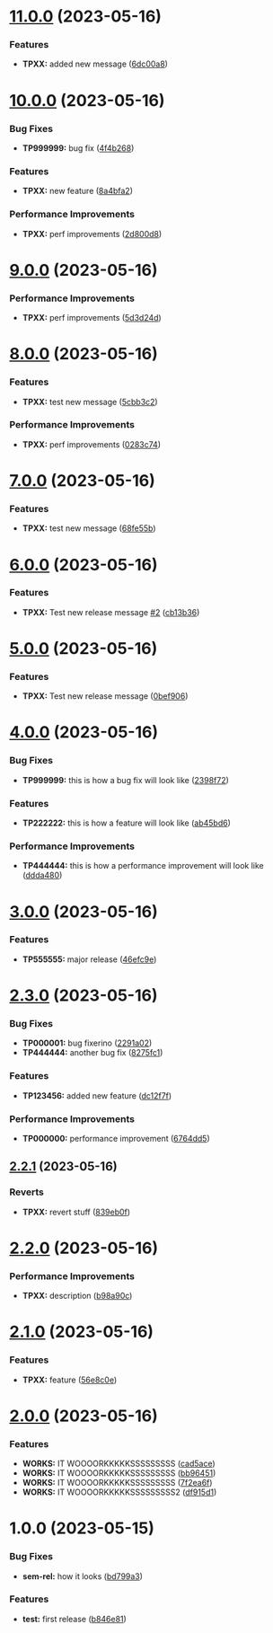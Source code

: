 # [11.0.0](https://github.com/iugabogdan/release-notes-poc/compare/v10.0.0...v11.0.0) (2023-05-16)


### Features

* **TPXX:** added new message ([6dc00a8](https://github.com/iugabogdan/release-notes-poc/commit/6dc00a8620e189ec78dc869b89ef541f54d89cd9))

# [10.0.0](https://github.com/iugabogdan/release-notes-poc/compare/v9.0.0...v10.0.0) (2023-05-16)


### Bug Fixes

* **TP999999:** bug fix ([4f4b268](https://github.com/iugabogdan/release-notes-poc/commit/4f4b26878390c161e513d2e5e8be7e33b8f424c8))


### Features

* **TPXX:** new feature ([8a4bfa2](https://github.com/iugabogdan/release-notes-poc/commit/8a4bfa2b48d6f90be5139a1ce3fe243121c24b4a))


### Performance Improvements

* **TPXX:** perf improvements ([2d800d8](https://github.com/iugabogdan/release-notes-poc/commit/2d800d8daf71bfbc3ffbaff04b337ce1aa9b0f06))

# [9.0.0](https://github.com/iugabogdan/release-notes-poc/compare/v8.0.0...v9.0.0) (2023-05-16)


### Performance Improvements

* **TPXX:** perf improvements ([5d3d24d](https://github.com/iugabogdan/release-notes-poc/commit/5d3d24d9a4edfb85fa19cd136a106609a9b24895))

# [8.0.0](https://github.com/iugabogdan/release-notes-poc/compare/v7.0.0...v8.0.0) (2023-05-16)


### Features

* **TPXX:** test new message ([5cbb3c2](https://github.com/iugabogdan/release-notes-poc/commit/5cbb3c2bb39f179258f626275309aea2e553930e))


### Performance Improvements

* **TPXX:** perf improvements ([0283c74](https://github.com/iugabogdan/release-notes-poc/commit/0283c744dc7ab4ec2387b5209785f95833a86c1c))

# [7.0.0](https://github.com/iugabogdan/release-notes-poc/compare/v6.0.0...v7.0.0) (2023-05-16)


### Features

* **TPXX:** test new message ([68fe55b](https://github.com/iugabogdan/release-notes-poc/commit/68fe55bdd314c5af782f9064d56ae9b1a4f70579))

# [6.0.0](https://github.com/iugabogdan/release-notes-poc/compare/v5.0.0...v6.0.0) (2023-05-16)


### Features

* **TPXX:** Test new release message [#2](https://github.com/iugabogdan/release-notes-poc/issues/2) ([cb13b36](https://github.com/iugabogdan/release-notes-poc/commit/cb13b36cf356057bebec068a5b9afbd96ca3c844))

# [5.0.0](https://github.com/iugabogdan/release-notes-poc/compare/v4.0.0...v5.0.0) (2023-05-16)


### Features

* **TPXX:** Test new release message ([0bef906](https://github.com/iugabogdan/release-notes-poc/commit/0bef90688c52e83df7cfc6d736992538616a93ed))

# [4.0.0](https://github.com/iugabogdan/release-notes-poc/compare/v3.0.0...v4.0.0) (2023-05-16)


### Bug Fixes

* **TP999999:** this is how a bug fix will look like ([2398f72](https://github.com/iugabogdan/release-notes-poc/commit/2398f72304205a32f970bf985012e7227756a9cf))


### Features

* **TP222222:** this is how a feature will look like ([ab45bd6](https://github.com/iugabogdan/release-notes-poc/commit/ab45bd665af026b1b5f080053d0691367d33464a))


### Performance Improvements

* **TP444444:** this is how a performance improvement will look like ([ddda480](https://github.com/iugabogdan/release-notes-poc/commit/ddda4801f732b3b293bf4a4b7198691d2074cee5))

# [3.0.0](https://github.com/iugabogdan/release-notes-poc/compare/v2.3.0...v3.0.0) (2023-05-16)


### Features

* **TP555555:** major release ([46efc9e](https://github.com/iugabogdan/release-notes-poc/commit/46efc9e56060b64091add7dcba65617e9b6e9970))

# [2.3.0](https://github.com/iugabogdan/release-notes-poc/compare/v2.2.1...v2.3.0) (2023-05-16)


### Bug Fixes

* **TP000001:** bug fixerino ([2291a02](https://github.com/iugabogdan/release-notes-poc/commit/2291a024156b11d1635b765929412e4c5ad98722))
* **TP444444:** another bug fix ([8275fc1](https://github.com/iugabogdan/release-notes-poc/commit/8275fc120885c7d1c170c15a159fb5fc6a50304c))


### Features

* **TP123456:** added new feature ([dc12f7f](https://github.com/iugabogdan/release-notes-poc/commit/dc12f7f13477b7ae0ca23ae7c6b85601064c44d5))


### Performance Improvements

* **TP000000:** performance improvement ([6764dd5](https://github.com/iugabogdan/release-notes-poc/commit/6764dd5d5de7d1dfe2dd70b1001b2357c56aff32))

## [2.2.1](https://github.com/iugabogdan/release-notes-poc/compare/v2.2.0...v2.2.1) (2023-05-16)


### Reverts

* **TPXX:** revert stuff ([839eb0f](https://github.com/iugabogdan/release-notes-poc/commit/839eb0f3cbace0cece662b5690a47c3383be4d44))

# [2.2.0](https://github.com/iugabogdan/release-notes-poc/compare/v2.1.0...v2.2.0) (2023-05-16)


### Performance Improvements

* **TPXX:** description ([b98a90c](https://github.com/iugabogdan/release-notes-poc/commit/b98a90cdedef17f486cd8da37a70e36e671b9a9a))

# [2.1.0](https://github.com/iugabogdan/release-notes-poc/compare/v2.0.0...v2.1.0) (2023-05-16)


### Features

* **TPXX:** feature ([56e8c0e](https://github.com/iugabogdan/release-notes-poc/commit/56e8c0e8e4598931e1b26f58d5d8f077eaef8a9e))

# [2.0.0](https://github.com/iugabogdan/release-notes-poc/compare/v1.0.0...v2.0.0) (2023-05-16)


### Features

* **WORKS:** IT WOOOORKKKKKSSSSSSSSS ([cad5ace](https://github.com/iugabogdan/release-notes-poc/commit/cad5ace9d5c4f2402f129cdd969c7deb0a323307))
* **WORKS:** IT WOOOORKKKKKSSSSSSSSS ([bb96451](https://github.com/iugabogdan/release-notes-poc/commit/bb96451ab549ebe7f3e0e27ef30302a894d6184f))
* **WORKS:** IT WOOOORKKKKKSSSSSSSSS ([7f2ea6f](https://github.com/iugabogdan/release-notes-poc/commit/7f2ea6f6bf568d64e81ea3304854f480106b61e4))
* **WORKS:** IT WOOOORKKKKKSSSSSSSSS2 ([df915d1](https://github.com/iugabogdan/release-notes-poc/commit/df915d17dfb04b06857c5b8db93bdffcbd66423a))

# 1.0.0 (2023-05-15)


### Bug Fixes

* **sem-rel:** how it looks ([bd799a3](https://github.com/iugabogdan/release-notes-poc/commit/bd799a39bc5d822a8490821b805584786bf8c43e))


### Features

* **test:** first release ([b846e81](https://github.com/iugabogdan/release-notes-poc/commit/b846e81578b7981e5b2f2a8794f6732fa6239006))
